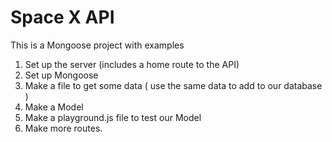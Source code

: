 # Space X API
This is a Mongoose project with examples

1. Set up the server (includes a home route to the API)
2. Set up Mongoose
3. Make a file to get some data ( use the same data to add to our database )
4. Make a Model
5. Make a playground.js file to test our Model
6. Make more routes.

